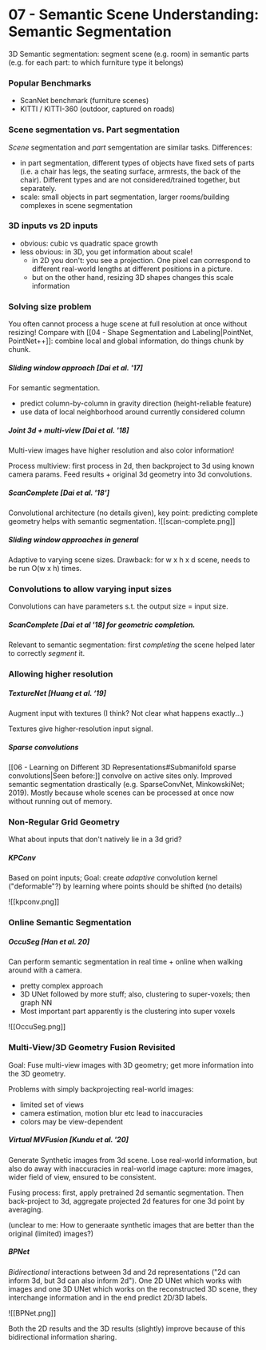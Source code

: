 # 07 - Semantic Scene Understanding: Semantic Segmentation
3D Semantic segmentation: segment scene (e.g. room) in semantic parts (e.g. for each part: to which furniture type it belongs)

### Popular Benchmarks
- ScanNet benchmark (furniture scenes)
- KITTI / KITTI-360 (outdoor, captured on roads)


### Scene segmentation vs. Part segmentation
*Scene* segmentation and *part* semgentation are similar tasks. Differences: 
- in part segmentation, different types of objects have fixed sets of parts (i.e. a chair has legs, the seating surface, armrests, the back of the chair). Different types and are not considered/trained together, but separately.
- scale: small objects in part segmentation, larger rooms/building complexes in scene segmentation

### 3D inputs vs 2D inputs
- obvious: cubic vs quadratic space growth
- less obvious: in 3D, you get information about scale! 
	- in 2D you don't: you see a projection. One pixel can correspond to different real-world lengths at different positions in a picture.
	- but on the other hand, resizing 3D shapes changes this scale information

### Solving size problem
You often cannot process a huge scene at full resolution at once without resizing! Compare with [[04 - Shape Segmentation and Labeling|PointNet, PointNet++]]: combine local and global information, do things chunk by chunk.

##### Sliding window approach [Dai et al. '17]
For semantic segmentation.
- predict column-by-column in gravity direction (height-reliable feature)
- use data of local neighborhood around currently considered column

##### Joint 3d + multi-view [Dai et al. '18]
Multi-view images have higher resolution and also color information!

Process multiview: first process in 2d, then backproject to 3d using known camera params. Feed results + original 3d geometry into 3d convolutions.

##### ScanComplete [Dai et al. '18']
Convolutional architecture (no details given), key point: predicting complete geometry helps with semantic segmentation.
![[scan-complete.png]]


##### Sliding window approaches in general
Adaptive to varying scene sizes. Drawback: for w x h x d scene, needs to be run O(w x h) times.


### Convolutions to allow varying input sizes
Convolutions can have parameters s.t. the output size = input size.

##### ScanComplete [Dai et al '18] for geometric completion.
Relevant to semantic segmentation: first *completing* the scene helped later to correctly *segment* it.

### Allowing higher resolution

##### TextureNet [Huang et al. ‘19]
Augment input with textures (I think? Not clear what happens exactly...)

Textures give higher-resolution input signal.

##### Sparse convolutions
[[06 - Learning on Different 3D Representations#Submanifold sparse convolutions|Seen before:]] convolve on active sites only. Improved semantic segmentation drastically (e.g. SparseConvNet, MinkowskiNet; 2019). Mostly because whole scenes can be processed at once now without running out of memory.


### Non-Regular Grid Geometry
What about inputs that don't natively lie in a 3d grid?

##### KPConv
Based on point inputs; Goal: create *adaptive* convolution kernel ("deformable"?) by learning where points should be shifted (no details)

![[kpconv.png]]

### Online Semantic Segmentation
##### OccuSeg [Han et al. 20]
Can perform semantic segmentation in real time + online when walking around with a camera.

- pretty complex approach
- 3D UNet followed by more stuff; also, clustering to super-voxels; then graph NN
- Most important part apparently is the clustering into super voxels

![[OccuSeg.png]]

### Multi-View/3D Geometry Fusion Revisited
Goal: Fuse multi-view images with 3D geometry; get more information into the 3D geometry. 

Problems with simply backprojecting real-world images:
- limited set of views
- camera estimation, motion blur etc lead to inaccuracies
- colors may be view-dependent

##### Virtual MVFusion [Kundu et al. '20]
Generate Synthetic images from 3d scene. Lose real-world information, but also do away with inaccuracies in real-world image capture: more images, wider field of view, ensured to be consistent.

Fusing process: first, apply pretrained 2d semantic segmentation. Then back-project to 3d, aggregate projected 2d features for one 3d point by averaging.

(unclear to me: How to generaate synthetic images that are better than the original (limited) images?)

##### BPNet
*Bidirectional* interactions between 3d and 2d representations ("2d can inform 3d, but 3d can also inform 2d"). One 2D UNet which works with images and one 3D UNet which works on the reconstructed 3D scene, they interchange information and in the end predict 2D/3D labels.

![[BPNet.png]]

Both the 2D results and the 3D results (slightly) improve because of this bidirectional information sharing.